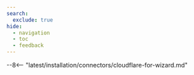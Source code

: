 ```yaml
---
search:
  exclude: true
hide:
  - navigation
  - toc
  - feedback
---
```


<meta name="robots" content="noindex, noarchive, nofollow">

--8<-- "latest/installation/connectors/cloudflare-for-wizard.md"
